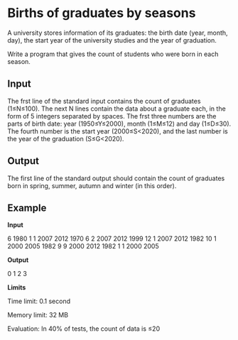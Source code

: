 
# Births of graduates by seasons

A university stores information of its graduates: the birth date (year, month, day), the start year of the university studies and the year of graduation.

Write a program that gives the count of students who were born in each season.

## Input
The frst line of the standard input contains the count of graduates (1≤N≤100).
The next N lines contain the data about a graduate each, in the form of 5 integers separated by spaces.
The frst three numbers are the parts of birth date: year (1950≤Y≤2000), month (1≤M≤12) and day (1≤D≤30).
The fourth number is the start year (2000≤S<2020), and the last number is the year of the graduation (S≤G<2020).

## Output

The first line of the standard output should contain the count of graduates born in
spring, summer, autumn and winter (in this order).


## Example

**Input**

6
1980 1 1 2007 2012
1970 6 2 2007 2012
1999 12 1 2007 2012
1982 10 1 2000 2005
1982 9 9 2000 2012
1982 1 1 2000 2005

**Output**

0 1 2 3

**Limits**

Time limit: 0.1 second

Memory limit: 32 MB

Evaluation: In 40% of tests, the count of data is ≤20